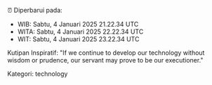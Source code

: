 ⏰ Diperbarui pada:
- WIB: Sabtu, 4 Januari 2025 21.22.34 UTC
- WITA: Sabtu, 4 Januari 2025 22.22.34 UTC
- WIT: Sabtu, 4 Januari 2025 23.22.34 UTC

Kutipan Inspiratif:
"If we continue to develop our technology without wisdom or prudence, our servant may prove to be our executioner."


Kategori: technology


